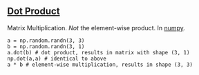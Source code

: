 ## [Dot Product](#dot-product)

Matrix Multiplication. *Not* the element-wise product. In [numpy](#numpy).

```
a = np.random.randn(3, 3)
b = np.random.randn(3, 1)
a.dot(b) # dot product, results in matrix with shape (3, 1)
np.dot(a,a) # identical to above
a * b # element-wise multiplication, results in shape (3, 3)
```
